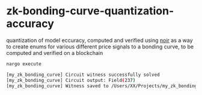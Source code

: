 # zk-bonding-curve-quantization-accuracy

quantization of model eccuracy, computed and verified using [noir](https://noir-lang.org/) as a way to create enums for various different price signals to a bonding curve, to be computed and verified on a blockchain

```sh
nargo execute

[my_zk_bonding_curve] Circuit witness successfully solved
[my_zk_bonding_curve] Circuit output: Field(237)
[my_zk_bonding_curve] Witness saved to /Users/XX/Projects/my_zk_bonding_curve/target/my_zk_bonding_curve.gz
```